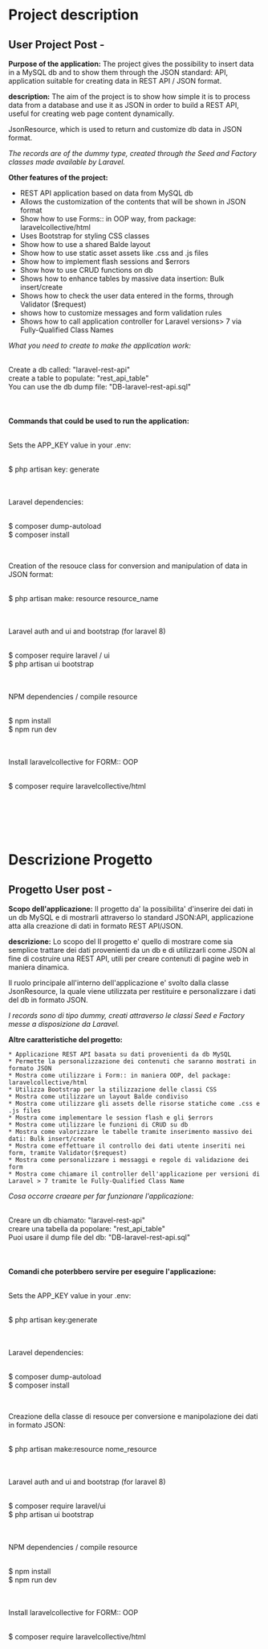 # Project description

User Project Post -
------------------------

**Purpose of the application:** The project gives the possibility to insert data in a MySQL db and to show them through the JSON standard: API, application suitable for creating data in REST API / JSON format.

**description:** The aim of the project is to show how simple it is to process data from a database and use it as JSON in order to build a REST API, useful for creating web page content dynamically.

JsonResource, which is used to return and customize db data in JSON format.


*The records are of the dummy type, created through the Seed and Factory classes made available by Laravel.*


**Other features of the project:**

* REST API application based on data from MySQL db
* Allows the customization of the contents that will be shown in JSON format
* Show how to use Forms:: in OOP way, from package: laravelcollective/html
* Uses Bootstrap for styling CSS classes
* Show how to use a shared Balde layout
* Show how to use static asset assets like .css and .js files
* Show how to implement flash sessions and $errors
* Show how to use CRUD functions on db
* Shows how to enhance tables by massive data insertion: Bulk insert/create
* Shows how to check the user data entered in the forms, through Validator ($request)
* shows how to customize messages and form validation rules
* Shows how to call application controller for Laravel versions> 7 via Fully-Qualified Class Names



*What you need to create to make the application work:*<br/><br/>

Create a db called: "laravel-rest-api"<br/>
create a table to populate: "rest_api_table"<br/>
You can use the db dump file: "DB-laravel-rest-api.sql"<br/>
<br/>
<br/>
<br/>
**Commands that could be used to run the application:**

<br/>
Sets the APP_KEY value in your .env: <br/> <br/>

$ php artisan key: generate <br/> <br/>
<br/>

Laravel dependencies: <br/> <br/>

$ composer dump-autoload <br/>
$ composer install <br/>

<br/>

Creation of the resouce class for conversion and manipulation of data in JSON format: <br/> <br/>

$ php artisan make: resource resource_name <br/> <br/>
<br/>

Laravel auth and ui and bootstrap (for laravel 8) <br/> <br/>

$ composer require laravel / ui <br/>
$ php artisan ui bootstrap <br/>
<br/> <br/>

NPM dependencies / compile resource <br/> <br/>

$ npm install <br/>
$ npm run dev <br/>

<br/> <br/>
Install laravelcollective for FORM:: OOP <br/> <br/>

$ composer require laravelcollective/html <br/>




<br />
<br />
<br />
<br />



# Descrizione Progetto

Progetto User post -
------------------------

**Scopo dell'applicazione:** Il progetto da' la possibilita' d'inserire dei dati in un db MySQL e di mostrarli attraverso lo standard JSON:API, applicazione atta alla creazione di dati in formato REST API/JSON.

**descrizione:** Lo scopo del Il progetto e' quello di mostrare come sia semplice trattare dei dati provenienti da un db e di utilizzarli come JSON al fine di costruire una REST API, utili per creare contenuti di pagine web in maniera dinamica.

Il ruolo principale all'interno dell'applicazione e' svolto dalla classe JsonResource, la quale viene utilizzata per restituire e personalizzare  i dati del db in formato JSON.


*I records sono di tipo dummy, creati attraverso le classi Seed e Factory messe a disposizione da Laravel.*


**Altre caratteristiche del progetto:**

	* Applicazione REST API basata su dati provenienti da db MySQL
	* Permette la personalizzazione dei contenuti che saranno mostrati in formato JSON
	* Mostra come utilizzare i Form:: in maniera OOP, del package: laravelcollective/html
	* Utilizza Bootstrap per la stilizzazione delle classi CSS
	* Mostra come utilizzare un layout Balde condiviso
	* Mostra come utilizzare gli assets delle risorse statiche come .css e .js files
	* Mostra come implementare le session flash e gli $errors
	* Mostra come utilizzare le funzioni di CRUD su db
	* Mostra come valorizzare le tabelle tramite inserimento massivo dei dati: Bulk insert/create
	* Mostra come effettuare il controllo dei dati utente inseriti nei form, tramite Validator($request)	
	* Mostra come personalizzare i messaggi e regole di validazione dei form
	* Mostra come chiamare il controller dell'applicazione per versioni di Laravel > 7 tramite le Fully-Qualified Class Name



*Cosa occorre craeare per far funzionare l'applicazione:*<br/><br/>

Creare un db chiamato: "laravel-rest-api"<br/>
creare una tabella da popolare: "rest_api_table"<br/>
Puoi usare il dump file del db: "DB-laravel-rest-api.sql"<br/> 
<br/>
<br/>
<br/>
**Comandi che poterbbero servire per eseguire l'applicazione:**

<br/>
Sets the APP_KEY value in your .env:<br/><br/>

$ php artisan key:generate <br/><br/>
<br/>

Laravel dependencies:<br/><br/>

$ composer dump-autoload<br/>
$ composer install<br/>

<br/>

Creazione della classe di resouce per conversione e manipolazione dei dati in formato JSON:<br/><br/>

$ php artisan make:resource nome_resource <br/><br/>
<br/>

Laravel auth and ui and bootstrap (for laravel 8)<br/><br/>

$ composer require laravel/ui<br/>
$ php artisan ui bootstrap<br/>
<br/><br/>

NPM dependencies / compile resource<br/><br/>

$ npm install<br/>
$ npm run dev<br/>

<br/><br/>
Install laravelcollective for FORM:: OOP <br/><br/>

$ composer require laravelcollective/html<br/>
